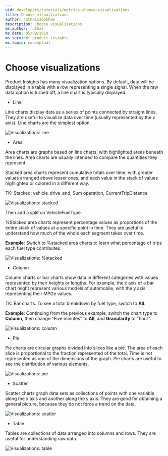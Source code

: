 ```yaml
---
uid: developers/tutorials/metrics-choose-visualizations
title: Choose visualizations
author: ruthaisabokhae
description: Choose visualizations
ms.author: ruthai
ms.date: 05/09/2019
ms.service: product-insights
ms.topic: conceptual
---
```


# Choose visualizations  

Product Insights has many visualization options. By default, data will be displayed in a table with a row representing a single signal. When the raw data option is turned off, a line chart is typically displayed. 

* Line

Line charts display data as a series of points connected by straight lines. They are useful to visualize data over time (usually represented by the x axis). Line charts are the simplest option.

![Visualizations: line](media/Visualizations-Line.png)

* Area

Area charts are graphs based on line charts, with highlighted areas beneath the lines. Area charts are usually intended to compare the quantities they represent.

Stacked area charts represent cumulative totals over time, with greater values arranged above lesser ones, and each value in the stack of values highlighted or colored in a different way.

TK: Stacked: vehicle_drive_end, Sum operation, CurrentTripDistance

![Visualizations: stacked](media/Visualizations-Stacked.png)

Then add a split on VehicleFuelType

%Stacked area charts represent percentage values as proportions of the entire stack of values at a specific point in time. They are useful to understand how much of the whole each segment takes over time.

**Example**: Switch to %stacked area charts to learn what percentage of trips each fuel type contributes.

![Visualizations: %stacked](media/Visualizations-Stacked100.png)

* Column 

Column charts or bar charts show data in different categories with values represented by their heights or lengths. For example, the x axis of a bar chart might represent various models of automobile, with the y axis representing their MPGe values.

TK: Bar charts. To see a total breakdown by fuel type, switch to **All**.

**Example**: Continuing from the previous example, switch the chart type to **Column**, then change "Five minutes" to **All**, and **Granularity** to "hour".

![Visualizations: column](media/Visualizations-Column.png)

* Pie

Pie charts are circular graphs divided into slices like a pie. The area of each slice is proportional to the fraction represented of the total. Time is not represented as one of the dimensions of the graph. Pie charts are useful to see the distribution of various elements.

![Visualizations: pie](media/Visualizations-Pie.png)

* Scatter 

Scatter charts graph data sets as collections of points with one variable along the x axis and another along the y axis. They are good for obtaining a general picture, because they do not force a trend on the data. 

![Visualizations: scatter](media/Visualizations-Scatter.png)

* Table 

Tables are collections of data arranged into columns and rows. They are useful for understanding raw data. 

![Visualizations: table](media/Visualizations-Table.png)
